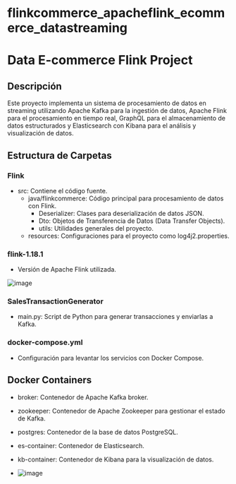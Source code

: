 # flinkcommerce_apacheflink_ecommerce_datastreaming

# Data E-commerce Flink Project

## Descripción
Este proyecto implementa un sistema de procesamiento de datos en streaming utilizando Apache Kafka para la ingestión de datos, Apache Flink para el procesamiento en tiempo real, GraphQL para el almacenamiento de datos estructurados y Elasticsearch con Kibana para el análisis y visualización de datos.

## Estructura de Carpetas

### Flink
- src: Contiene el código fuente.
  - java/flinkcommerce: Código principal para procesamiento de datos con Flink.
    - Deserializer: Clases para deserialización de datos JSON.
    - Dto: Objetos de Transferencia de Datos (Data Transfer Objects).
    - utils: Utilidades generales del proyecto.
  - resources: Configuraciones para el proyecto como log4j2.properties.

### flink-1.18.1
- Versión de Apache Flink utilizada.

![image](https://github.com/Yawwwe/flinkcommerce_apacheflink_ecommerce_datastreaming/assets/124920713/c666ef33-f4fd-4317-8d12-db4263c54b3b)


### SalesTransactionGenerator
- main.py: Script de Python para generar transacciones y enviarlas a Kafka.

### docker-compose.yml
- Configuración para levantar los servicios con Docker Compose.

## Docker Containers

- broker: Contenedor de Apache Kafka broker.
- zookeeper: Contenedor de Apache Zookeeper para gestionar el estado de Kafka.
- postgres: Contenedor de la base de datos PostgreSQL.
- es-container: Contenedor de Elasticsearch.
- kb-container: Contenedor de Kibana para la visualización de datos.

- ![image](https://github.com/Yawwwe/flinkcommerce_apacheflink_ecommerce_datastreaming/assets/124920713/d013b20d-c4f7-4f11-b8d8-accff9b1ceb7)
